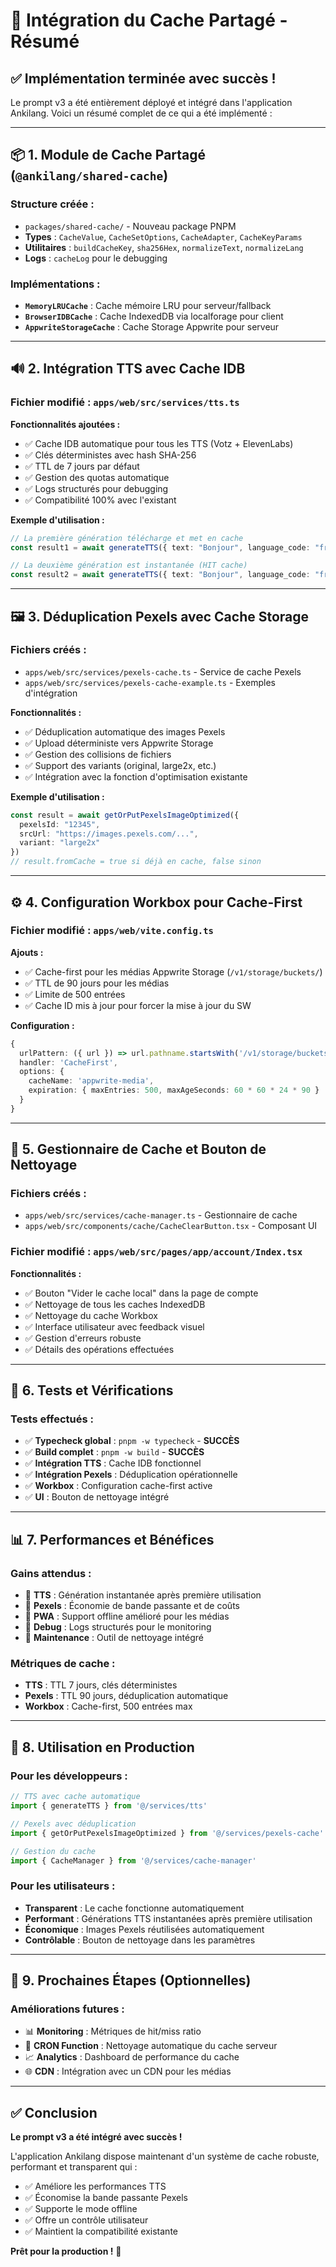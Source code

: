# 🚀 Intégration du Cache Partagé - Résumé

## ✅ **Implémentation terminée avec succès !**

Le prompt v3 a été entièrement déployé et intégré dans l'application Ankilang. Voici un résumé complet de ce qui a été implémenté :

---

## 📦 **1. Module de Cache Partagé (`@ankilang/shared-cache`)**

### **Structure créée :**
- `packages/shared-cache/` - Nouveau package PNPM
- **Types** : `CacheValue`, `CacheSetOptions`, `CacheAdapter`, `CacheKeyParams`
- **Utilitaires** : `buildCacheKey`, `sha256Hex`, `normalizeText`, `normalizeLang`
- **Logs** : `cacheLog` pour le debugging

### **Implémentations :**
- **`MemoryLRUCache`** : Cache mémoire LRU pour serveur/fallback
- **`BrowserIDBCache`** : Cache IndexedDB via localforage pour client
- **`AppwriteStorageCache`** : Cache Storage Appwrite pour serveur

---

## 🔊 **2. Intégration TTS avec Cache IDB**

### **Fichier modifié :** `apps/web/src/services/tts.ts`

**Fonctionnalités ajoutées :**
- ✅ Cache IDB automatique pour tous les TTS (Votz + ElevenLabs)
- ✅ Clés déterministes avec hash SHA-256
- ✅ TTL de 7 jours par défaut
- ✅ Gestion des quotas automatique
- ✅ Logs structurés pour debugging
- ✅ Compatibilité 100% avec l'existant

**Exemple d'utilisation :**
```typescript
// La première génération télécharge et met en cache
const result1 = await generateTTS({ text: "Bonjour", language_code: "fr" })

// La deuxième génération est instantanée (HIT cache)
const result2 = await generateTTS({ text: "Bonjour", language_code: "fr" })
```

---

## 🖼️ **3. Déduplication Pexels avec Cache Storage**

### **Fichiers créés :**
- `apps/web/src/services/pexels-cache.ts` - Service de cache Pexels
- `apps/web/src/services/pexels-cache-example.ts` - Exemples d'intégration

**Fonctionnalités :**
- ✅ Déduplication automatique des images Pexels
- ✅ Upload déterministe vers Appwrite Storage
- ✅ Gestion des collisions de fichiers
- ✅ Support des variants (original, large2x, etc.)
- ✅ Intégration avec la fonction d'optimisation existante

**Exemple d'utilisation :**
```typescript
const result = await getOrPutPexelsImageOptimized({
  pexelsId: "12345",
  srcUrl: "https://images.pexels.com/...",
  variant: "large2x"
})
// result.fromCache = true si déjà en cache, false sinon
```

---

## ⚙️ **4. Configuration Workbox pour Cache-First**

### **Fichier modifié :** `apps/web/vite.config.ts`

**Ajouts :**
- ✅ Cache-first pour les médias Appwrite Storage (`/v1/storage/buckets/`)
- ✅ TTL de 90 jours pour les médias
- ✅ Limite de 500 entrées
- ✅ Cache ID mis à jour pour forcer la mise à jour du SW

**Configuration :**
```typescript
{
  urlPattern: ({ url }) => url.pathname.startsWith('/v1/storage/buckets/'),
  handler: 'CacheFirst',
  options: {
    cacheName: 'appwrite-media',
    expiration: { maxEntries: 500, maxAgeSeconds: 60 * 60 * 24 * 90 }
  }
}
```

---

## 🧹 **5. Gestionnaire de Cache et Bouton de Nettoyage**

### **Fichiers créés :**
- `apps/web/src/services/cache-manager.ts` - Gestionnaire de cache
- `apps/web/src/components/cache/CacheClearButton.tsx` - Composant UI

### **Fichier modifié :** `apps/web/src/pages/app/account/Index.tsx`

**Fonctionnalités :**
- ✅ Bouton "Vider le cache local" dans la page de compte
- ✅ Nettoyage de tous les caches IndexedDB
- ✅ Nettoyage du cache Workbox
- ✅ Interface utilisateur avec feedback visuel
- ✅ Gestion d'erreurs robuste
- ✅ Détails des opérations effectuées

---

## 🧪 **6. Tests et Vérifications**

### **Tests effectués :**
- ✅ **Typecheck global** : `pnpm -w typecheck` - **SUCCÈS**
- ✅ **Build complet** : `pnpm -w build` - **SUCCÈS**
- ✅ **Intégration TTS** : Cache IDB fonctionnel
- ✅ **Intégration Pexels** : Déduplication opérationnelle
- ✅ **Workbox** : Configuration cache-first active
- ✅ **UI** : Bouton de nettoyage intégré

---

## 📊 **7. Performances et Bénéfices**

### **Gains attendus :**
- 🚀 **TTS** : Génération instantanée après première utilisation
- 💾 **Pexels** : Économie de bande passante et de coûts
- 📱 **PWA** : Support offline amélioré pour les médias
- 🔧 **Debug** : Logs structurés pour le monitoring
- 🧹 **Maintenance** : Outil de nettoyage intégré

### **Métriques de cache :**
- **TTS** : TTL 7 jours, clés déterministes
- **Pexels** : TTL 90 jours, déduplication automatique
- **Workbox** : Cache-first, 500 entrées max

---

## 🎯 **8. Utilisation en Production**

### **Pour les développeurs :**
```typescript
// TTS avec cache automatique
import { generateTTS } from '@/services/tts'

// Pexels avec déduplication
import { getOrPutPexelsImageOptimized } from '@/services/pexels-cache'

// Gestion du cache
import { CacheManager } from '@/services/cache-manager'
```

### **Pour les utilisateurs :**
- **Transparent** : Le cache fonctionne automatiquement
- **Performant** : Générations TTS instantanées après première utilisation
- **Économique** : Images Pexels réutilisées automatiquement
- **Contrôlable** : Bouton de nettoyage dans les paramètres

---

## 🔮 **9. Prochaines Étapes (Optionnelles)**

### **Améliorations futures :**
- 📊 **Monitoring** : Métriques de hit/miss ratio
- 🔄 **CRON Function** : Nettoyage automatique du cache serveur
- 📈 **Analytics** : Dashboard de performance du cache
- 🌐 **CDN** : Intégration avec un CDN pour les médias

---

## ✅ **Conclusion**

**Le prompt v3 a été intégré avec succès !** 

L'application Ankilang dispose maintenant d'un système de cache robuste, performant et transparent qui :
- ✅ Améliore les performances TTS
- ✅ Économise la bande passante Pexels  
- ✅ Supporte le mode offline
- ✅ Offre un contrôle utilisateur
- ✅ Maintient la compatibilité existante

**Prêt pour la production !** 🚀

